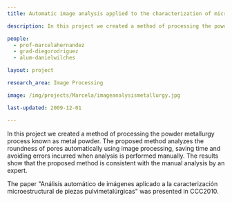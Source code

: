 ```yaml
---
title: Automatic image analysis applied to the characterization of microstructural powder metallurgy

description: In this project we created a method of processing the powder metallurgy process known as metal powder. The proposed method analyzes the roundness of pores automatically using image processing, saving time and avoiding errors incurred when analysis is performed manually. The results show that the proposed method is consistent with the manual analysis by an expert.

people:
  - prof-marcelahernandez
  - grad-diegorodriguez
  - alum-danielwilches

layout: project

research_area: Image Processing

image: /img/projects/Marcela/imageanalysismetallurgy.jpg

last-updated: 2009-12-01

---
```


In this project we created a method of processing the powder metallurgy process known as metal powder. The proposed method analyzes the roundness of pores automatically using image processing, saving time and avoiding errors incurred when analysis is performed manually. The results show that the proposed method is consistent with the manual analysis by an expert.

The paper "Análisis automático de imágenes aplicado a la caracterización microestructural de piezas pulvimetalúrgicas" was presented in CCC2010.